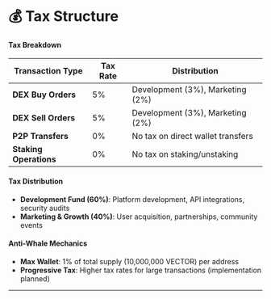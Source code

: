# 💰 Tax Structure

#### Tax Breakdown

| Transaction Type       | Tax Rate | Distribution                      |
| ---------------------- | -------- | --------------------------------- |
| **DEX Buy Orders**     | 5%       | Development (3%), Marketing (2%)  |
| **DEX Sell Orders**    | 5%       | Development (3%), Marketing (2%)  |
| **P2P Transfers**      | 0%       | No tax on direct wallet transfers |
| **Staking Operations** | 0%       | No tax on staking/unstaking       |

#### Tax Distribution

* **Development Fund (60%)**: Platform development, API integrations, security audits
* **Marketing & Growth (40%)**: User acquisition, partnerships, community events

#### Anti-Whale Mechanics

* **Max Wallet**: 1% of total supply (10,000,000 VECTOR) per address
* **Progressive Tax**: Higher tax rates for large transactions (implementation planned)

***
